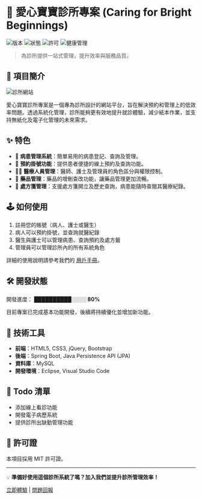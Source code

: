 <!DOCTYPE html>
<html lang="zh-Hant">
<head>
    <meta charset="UTF-8">
    <meta name="viewport" content="width=device-width, initial-scale=1.0">
    <title>愛心寶寶診所專案</title>
</head>
<body>

<h1>🏥 愛心寶寶診所專案 (Caring for Bright Beginnings)</h1>

<p>
    <img src="https://img.shields.io/badge/版本-1.0-blue" alt="版本">
    <img src="https://img.shields.io/badge/狀態-開發中-green" alt="狀態">
    <img src="https://img.shields.io/badge/許可-MIT-brightgreen" alt="許可">
    <img src="https://img.shields.io/badge/健康管理-重要-red" alt="健康管理">
</p>

<blockquote>
    為診所提供一站式管理，提升效率與服務品質。
</blockquote>

<h2>📜 項目簡介</h2>
<p>
    <img src="ClinicWebsite.png" alt="診所網站">
</p>
<p>
    愛心寶寶診所專案是一個專為診所設計的網站平台，旨在解決預約和管理上的低效率問題。透過系統化管理，診所能夠更有效地提升就診體驗，減少紙本作業，並支持無紙化及電子化管理的未來需求。
</p>

<h2>✨ 特色</h2>
<ul>
    <li>🏥 <strong>病患管理系統</strong>：簡單易用的病患登記、查詢及管理。</li>
    <li>📅 <strong>預約掛號功能</strong>：提供患者便捷的線上預約及查詢功能。</li>
    <li>👩‍⚕️ <strong>醫療人員管理</strong>：醫師、護士及管理員的角色區分與權限控制。</li>
    <li>💊 <strong>藥品管理</strong>：藥品的增刪查改功能，讓藥品管理更加流暢。</li>
    <li>📄 <strong>處方箋管理</strong>：支援處方箋開立及歷史查詢，病患能隨時查閱其醫療紀錄。</li>
</ul>

<h2>🕹️ 如何使用</h2>
<ol>
    <li>註冊您的帳號（病人、護士或醫生）</li>
    <li>病人可以預約掛號，並查詢就醫紀錄</li>
    <li>醫生與護士可以管理病患、查詢預約及處方籤</li>
    <li>管理員可以管理診所內的所有系統角色</li>
</ol>
<p>
    詳細的使用說明請參考我們的 <a href="用戶手冊鏈接.pdf">用戶手冊</a>。
</p>

<h2>🛠️ 開發狀態</h2>
<p>開發進度： <strong>██████████░░░░ 80%</strong></p>
<p>目前專案已完成基本功能開發，後續將持續優化並增加新功能。</p>

<h2>🔧 技術工具</h2>
<ul>
    <li><strong>前端</strong>：HTML5, CSS3, jQuery, Bootstrap</li>
    <li><strong>後端</strong>：Spring Boot, Java Persistence API (JPA)</li>
    <li><strong>資料庫</strong>：MySQL</li>
    <li><strong>開發環境</strong>：Eclipse, Visual Studio Code</li>
</ul>

<h2>📌 Todo 清單</h2>
<ul>
    <li>添加線上看診功能</li>
    <li>開發電子病歷系統</li>
    <li>提供診所出缺勤管理功能</li>
</ul>

<h2>📜 許可證</h2>
<p>本項目採用 MIT 許可證。</p>

<hr>

<p>💡 <strong>準備好使用這個診所系統了嗎？加入我們並提升診所管理效率！</strong></p>
<p>
    <a href="https://clinicwebsite.com/signup">立即體驗</a> | 
    <a href="https://clinicwebsite.com/support">問題回報</a>
</p>

</body>
</html>

